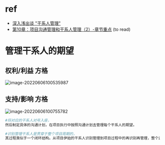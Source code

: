 # ref

- [深入浅出谈 "干系人管理"](https://zhuanlan.zhihu.com/p/64052655)
- [第10章：项目沟通管理和干系人管理（2）-章节重点](https://zhuanlan.zhihu.com/p/217535959) (to read)

# 管理干系人的期望

## 权利/利益 方格

![image-20220606100535987](https://oss-kelvinvan.oss-cn-chengdu.aliyuncs.com/img/image-20220606100535987.png)



## 支持/影响 方格

![image-20220606100755782](https://oss-kelvinvan.oss-cn-chengdu.aliyuncs.com/img/image-20220606100755782.png)



```bash
#将对应的干系人对号入座，
然后制定具体的沟通计划，在项目执行中按照沟通计划去管理每个干系人的期望。

#识别管理干系人是贯穿于整个项目周期的，
其过程类似于一个闭环结构。从项目伊始的干系人识别管理到项目过程中的再识别再管理，整个过程循环往复直到项目结束——这样的干系人识别管理循环，也是良好的项目管理当中必不可少的因素。也只有持续不断，不厌其烦的认真执行干系人的识别管理，才能使得我们真正的实现兵来将挡水来土掩，立于不败
```



